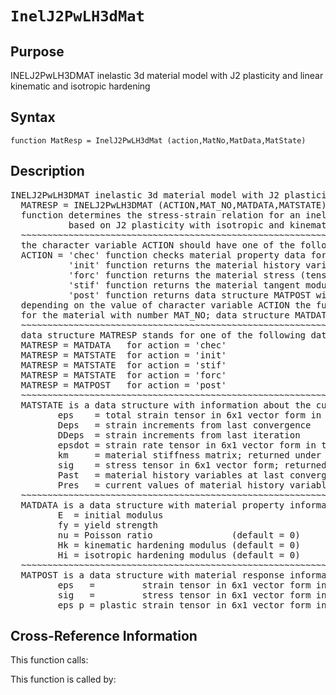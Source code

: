
<!-- <a name="_top"></a>
<div><a href="../../index.md">Home</a> &gt;  <a href="#">src</a> &gt; <a href="index.md">Material_Library</a> &gt; InelJ2PwLH3dMat.m</div> -->

<!--<table width="100%"><tr><td align="left"><a href="../../index.md"><img alt="<" border="0" src="../../left.png">&nbsp;Master index</a></td>
<td align="right"><a href="index.md">Index for src\Material_Library&nbsp;<img alt=">" border="0" src="../../right.png"></a></td></tr></table>-->
# `InelJ2PwLH3dMat`
<!-- <h1>InelJ2PwLH3dMat
</h1> -->

## <a name="_name"></a>Purpose

<!-- <h2 id="purpose"><a name="_name"></a>Purpose</h2> -->

INELJ2PwLH3DMAT inelastic 3d material model with J2 plasticity and linear kinematic and isotropic hardening

<!-- <div class="box"><strong>INELJ2PwLH3DMAT inelastic 3d material model with J2 plasticity and linear kinematic and isotropic hardening</strong></div> -->

## <a name="_synopsis"></a>Syntax

`function MatResp = InelJ2PwLH3dMat (action,MatNo,MatData,MatState)` 
## <a name="_description"></a>Description

<pre class="comment">INELJ2PwLH3DMAT inelastic 3d material model with J2 plasticity and linear kinematic and isotropic hardening
  MATRESP = INELJ2PwLH3DMAT (ACTION,MAT_NO,MATDATA,MATSTATE)
  function determines the stress-strain relation for an inelastic 3d material model
           based on J2 plasticity with isotropic and kinematic hardening
  ~~~~~~~~~~~~~~~~~~~~~~~~~~~~~~~~~~~~~~~~~~~~~~~~~~~~~~~~~~~~~~~~~~~~~~~~~~~~~~~~~~~~~~~~~
  the character variable ACTION should have one of the following values
  ACTION = 'chec' function checks material property data for omissions and returns default values in MATDATA
           'init' function returns the material history variables in MATSTATE
           'forc' function returns the material stress (tensor) in MATSTATE
           'stif' function returns the material tangent modulus and the stress (tensor) in MATSTATE
           'post' function returns data structure MATPOST with post-processing information
  depending on the value of character variable ACTION the function returns information in data structure MATRESP
  for the material with number MAT_NO; data structure MATDATA supplies the material property data
  ~~~~~~~~~~~~~~~~~~~~~~~~~~~~~~~~~~~~~~~~~~~~~~~~~~~~~~~~~~~~~~~~~~~~~~~~~~~~~~~~~~~~~~~~~
  data structure MATRESP stands for one of the following data objects depending on value of ACTION 
  MATRESP = MATDATA   for action = 'chec'
  MATRESP = MATSTATE  for action = 'init'
  MATRESP = MATSTATE  for action = 'stif'
  MATRESP = MATSTATE  for action = 'forc'
  MATRESP = MATPOST   for action = 'post'
  ~~~~~~~~~~~~~~~~~~~~~~~~~~~~~~~~~~~~~~~~~~~~~~~~~~~~~~~~~~~~~~~~~~~~~~~~~~~~~~~~~~~~~~~~~
  MATSTATE is a data structure with information about the current material state in fields
         eps    = total strain tensor in 6x1 vector form in the order 11, 22, 33, 12, 13, 23
         Deps   = strain increments from last convergence
         DDeps  = strain increments from last iteration
         epsdot = strain rate tensor in 6x1 vector form in the order 11, 22, 33, 12, 13, 23
         km     = material stiffness matrix; returned under ACTION = 'stif'
         sig    = stress tensor in 6x1 vector form; returned under ACTION = 'stif' or 'forc'
         Past   = material history variables at last converged state
         Pres   = current values of material history variables
  ~~~~~~~~~~~~~~~~~~~~~~~~~~~~~~~~~~~~~~~~~~~~~~~~~~~~~~~~~~~~~~~~~~~~~~~~~~~~~~~~~~~~~~~~~
  MATDATA is a data structure with material property information; it has the fields
         E  = initial modulus
         fy = yield strength
         nu = Poisson ratio               (default = 0)
         Hk = kinematic hardening modulus (default = 0)
         Hi = isotropic hardening modulus (default = 0)
  ~~~~~~~~~~~~~~~~~~~~~~~~~~~~~~~~~~~~~~~~~~~~~~~~~~~~~~~~~~~~~~~~~~~~~~~~~~~~~~~~~~~~~~~~~
  MATPOST is a data structure with material response information for post-processing in fields
         eps   =         strain tensor in 6x1 vector form in the order 11, 22, 33, 12, 13, 23
         sig   =         stress tensor in 6x1 vector form in the order 11, 22, 33, 12, 13, 23
         eps_p = plastic strain tensor in 6x1 vector form in the order 11, 22, 33, 12, 13, 23</pre>
<!-- <div class="fragment"><pre class="comment">INELJ2PwLH3DMAT inelastic 3d material model with J2 plasticity and linear kinematic and isotropic hardening
  MATRESP = INELJ2PwLH3DMAT (ACTION,MAT_NO,MATDATA,MATSTATE)
  function determines the stress-strain relation for an inelastic 3d material model
           based on J2 plasticity with isotropic and kinematic hardening
  ~~~~~~~~~~~~~~~~~~~~~~~~~~~~~~~~~~~~~~~~~~~~~~~~~~~~~~~~~~~~~~~~~~~~~~~~~~~~~~~~~~~~~~~~~
  the character variable ACTION should have one of the following values
  ACTION = 'chec' function checks material property data for omissions and returns default values in MATDATA
           'init' function returns the material history variables in MATSTATE
           'forc' function returns the material stress (tensor) in MATSTATE
           'stif' function returns the material tangent modulus and the stress (tensor) in MATSTATE
           'post' function returns data structure MATPOST with post-processing information
  depending on the value of character variable ACTION the function returns information in data structure MATRESP
  for the material with number MAT_NO; data structure MATDATA supplies the material property data
  ~~~~~~~~~~~~~~~~~~~~~~~~~~~~~~~~~~~~~~~~~~~~~~~~~~~~~~~~~~~~~~~~~~~~~~~~~~~~~~~~~~~~~~~~~
  data structure MATRESP stands for one of the following data objects depending on value of ACTION 
  MATRESP = MATDATA   for action = 'chec'
  MATRESP = MATSTATE  for action = 'init'
  MATRESP = MATSTATE  for action = 'stif'
  MATRESP = MATSTATE  for action = 'forc'
  MATRESP = MATPOST   for action = 'post'
  ~~~~~~~~~~~~~~~~~~~~~~~~~~~~~~~~~~~~~~~~~~~~~~~~~~~~~~~~~~~~~~~~~~~~~~~~~~~~~~~~~~~~~~~~~
  MATSTATE is a data structure with information about the current material state in fields
         eps    = total strain tensor in 6x1 vector form in the order 11, 22, 33, 12, 13, 23
         Deps   = strain increments from last convergence
         DDeps  = strain increments from last iteration
         epsdot = strain rate tensor in 6x1 vector form in the order 11, 22, 33, 12, 13, 23
         km     = material stiffness matrix; returned under ACTION = 'stif'
         sig    = stress tensor in 6x1 vector form; returned under ACTION = 'stif' or 'forc'
         Past   = material history variables at last converged state
         Pres   = current values of material history variables
  ~~~~~~~~~~~~~~~~~~~~~~~~~~~~~~~~~~~~~~~~~~~~~~~~~~~~~~~~~~~~~~~~~~~~~~~~~~~~~~~~~~~~~~~~~
  MATDATA is a data structure with material property information; it has the fields
         E  = initial modulus
         fy = yield strength
         nu = Poisson ratio               (default = 0)
         Hk = kinematic hardening modulus (default = 0)
         Hi = isotropic hardening modulus (default = 0)
  ~~~~~~~~~~~~~~~~~~~~~~~~~~~~~~~~~~~~~~~~~~~~~~~~~~~~~~~~~~~~~~~~~~~~~~~~~~~~~~~~~~~~~~~~~
  MATPOST is a data structure with material response information for post-processing in fields
         eps   =         strain tensor in 6x1 vector form in the order 11, 22, 33, 12, 13, 23
         sig   =         stress tensor in 6x1 vector form in the order 11, 22, 33, 12, 13, 23
         eps_p = plastic strain tensor in 6x1 vector form in the order 11, 22, 33, 12, 13, 23</pre></div> -->

<!-- crossreference -->
## <a name="_cross"></a>Cross-Reference Information

This function calls:
<ul style="list-style-image:url(../../matlabicon.gif)">
</ul>
This function is called by:
<ul style="list-style-image:url(../../matlabicon.gif)">
</ul>
<!-- crossreference -->




<!-- <hr><address>Generated on Tue 14-Jul-2020 22:59:26 by <strong><a href="http://www.artefact.tk/software/matlab/m2html/" title="Matlab Documentation in HTML">m2html</a></strong> &copy; 2005</address> -->